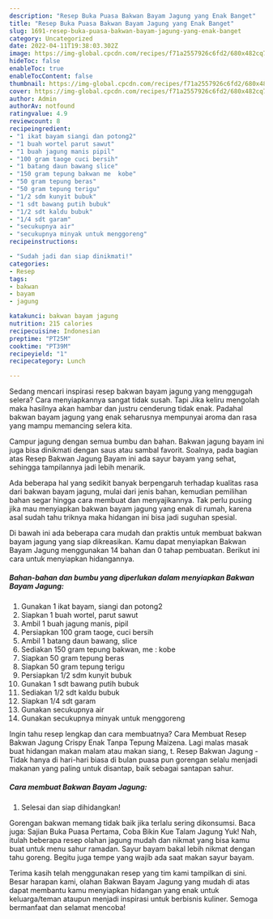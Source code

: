 ```yaml
---
description: "Resep Buka Puasa Bakwan Bayam Jagung yang Enak Banget"
title: "Resep Buka Puasa Bakwan Bayam Jagung yang Enak Banget"
slug: 1691-resep-buka-puasa-bakwan-bayam-jagung-yang-enak-banget
category: Uncategorized
date: 2022-04-11T19:38:03.302Z
image: https://img-global.cpcdn.com/recipes/f71a2557926c6fd2/680x482cq70/bakwan-bayam-jagung-foto-resep-utama.jpg
hideToc: false
enableToc: true
enableTocContent: false
thumbnail: https://img-global.cpcdn.com/recipes/f71a2557926c6fd2/680x482cq70/bakwan-bayam-jagung-foto-resep-utama.jpg
cover: https://img-global.cpcdn.com/recipes/f71a2557926c6fd2/680x482cq70/bakwan-bayam-jagung-foto-resep-utama.jpg
author: Admin
authorAv: notfound
ratingvalue: 4.9
reviewcount: 8
recipeingredient:
- "1 ikat bayam siangi dan potong2"
- "1 buah wortel parut sawut"
- "1 buah jagung manis pipil"
- "100 gram taoge cuci bersih"
- "1 batang daun bawang slice"
- "150 gram tepung bakwan me  kobe"
- "50 gram tepung beras"
- "50 gram tepung terigu"
- "1/2 sdm kunyit bubuk"
- "1 sdt bawang putih bubuk"
- "1/2 sdt kaldu bubuk"
- "1/4 sdt garam"
- "secukupnya air"
- "secukupnya minyak untuk menggoreng"
recipeinstructions:

- "Sudah jadi dan siap dinikmati!"
categories:
- Resep
tags:
- bakwan
- bayam
- jagung

katakunci: bakwan bayam jagung 
nutrition: 215 calories
recipecuisine: Indonesian
preptime: "PT25M"
cooktime: "PT39M"
recipeyield: "1"
recipecategory: Lunch

---
```



Sedang mencari inspirasi resep bakwan bayam jagung yang menggugah selera? Cara menyiapkannya sangat tidak susah. Tapi Jika keliru mengolah maka hasilnya akan hambar dan justru cenderung tidak enak. Padahal bakwan bayam jagung yang enak seharusnya mempunyai aroma dan rasa yang mampu memancing selera kita.


Campur jagung dengan semua bumbu dan bahan. Bakwan jagung bayam ini juga bisa dinikmati dengan saus atau sambal favorit. Soalnya, pada bagian atas Resep Bakwan Jagung Bayam ini ada sayur bayam yang sehat, sehingga tampilannya jadi lebih menarik.

Ada beberapa hal yang sedikit banyak berpengaruh terhadap kualitas rasa dari bakwan bayam jagung, mulai dari jenis bahan, kemudian pemilihan bahan segar hingga cara membuat dan menyajikannya. Tak perlu pusing jika mau menyiapkan bakwan bayam jagung yang enak di rumah, karena asal sudah tahu triknya maka hidangan ini bisa jadi suguhan spesial.


Di bawah ini ada beberapa cara mudah dan praktis untuk membuat bakwan bayam jagung yang siap dikreasikan. Kamu dapat menyiapkan Bakwan Bayam Jagung menggunakan 14 bahan dan 0 tahap pembuatan. Berikut ini cara untuk menyiapkan hidangannya.

<!--inarticleads1-->

##### Bahan-bahan dan bumbu yang diperlukan dalam menyiapkan Bakwan Bayam Jagung:

1. Gunakan 1 ikat bayam, siangi dan potong2
1. Siapkan 1 buah wortel, parut sawut
1. Ambil 1 buah jagung manis, pipil
1. Persiapkan 100 gram taoge, cuci bersih
1. Ambil 1 batang daun bawang, slice
1. Sediakan 150 gram tepung bakwan, me : kobe
1. Siapkan 50 gram tepung beras
1. Siapkan 50 gram tepung terigu
1. Persiapkan 1/2 sdm kunyit bubuk
1. Gunakan 1 sdt bawang putih bubuk
1. Sediakan 1/2 sdt kaldu bubuk
1. Siapkan 1/4 sdt garam
1. Gunakan secukupnya air
1. Gunakan secukupnya minyak untuk menggoreng


Ingin tahu resep lengkap dan cara membuatnya? Cara Membuat Resep Bakwan Jagung Crispy Enak Tanpa Tepung Maizena. Lagi malas masak buat hidangan makan malam atau makan siang, t. Resep Bakwan Jagung - Tidak hanya di hari-hari biasa di bulan puasa pun gorengan selalu menjadi makanan yang paling untuk disantap, baik sebagai santapan sahur. 

<!--inarticleads2-->

##### Cara membuat Bakwan Bayam Jagung:


1. Selesai dan siap dihidangkan!

Gorengan bakwan memang tidak baik jika terlalu sering dikonsumsi. Baca juga: Sajian Buka Puasa Pertama, Coba Bikin Kue Talam Jagung Yuk! Nah, itulah beberapa resep olahan jagung mudah dan nikmat yang bisa kamu buat untuk menu sahur ramadan. Sayur bayam bakal lebih nikmat dengan tahu goreng. Begitu juga tempe yang wajib ada saat makan sayur bayam. 

Terima kasih telah menggunakan resep yang tim kami tampilkan di sini. Besar harapan kami, olahan Bakwan Bayam Jagung yang mudah di atas dapat membantu kamu menyiapkan hidangan yang enak untuk keluarga/teman ataupun menjadi inspirasi untuk berbisnis kuliner. Semoga bermanfaat dan selamat mencoba!
